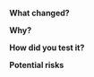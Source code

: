 <!-- Describe what has changed in this PR -->
**What changed?**


<!-- Tell your future self why have you made these changes -->
**Why?**


<!-- How have you verified this change? Tested locally? Added a unit test? Checked in staging env? -->
**How did you test it?**


<!-- Assuming the worst case, what can be broken when deploying this change to production? -->
**Potential risks**

